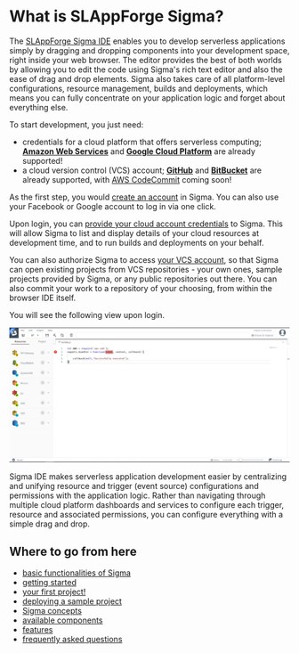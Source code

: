 # What is SLAppForge Sigma?

The [SLAppForge Sigma IDE](https://slappforge.com/sigma/) enables you to develop serverless applications
simply by dragging and dropping components into your development space, right inside your web browser.
The editor provides the best of both worlds by allowing you to edit the code using Sigma's rich text editor and also
the ease of drag and drop elements.
Sigma also takes care of all platform-level configurations, resource management, builds and deployments,
which means you can fully concentrate on your application logic and forget about everything else.

To start development, you just need:

* credentials for a cloud platform that offers serverless computing;
[**Amazon Web Services**](https://aws.amazon.com/) and
[**Google Cloud Platform**](https://cloud.google.com/) are already supported!
* a cloud version control (VCS) account;
[**GitHub**](https://github.com/) and [**BitBucket**](https://bitbucket.org/) are already supported,
with [AWS CodeCommit](https://aws.amazon.com/codecommit/) coming soon!

As the first step, you would [create an account](getting_started.md) in Sigma.
You can also use your Facebook or Google account to log in via one click.

Upon login, you can
[provide your cloud account credentials](components/gcp/getting-started.md#grant-gcp-access-to-sigma) to Sigma.
This will allow Sigma to list and display details of your cloud resources at development time,
and to run builds and deployments on your behalf.

You can also authorize Sigma to access [your VCS account](components/gcp/getting-started.md#connect-github),
so that Sigma can open existing projects from VCS repositories -
your own ones, sample projects provided by Sigma, or any public repositories out there.
You can also commit your work to a repository of your choosing, from within the browser IDE itself.

You will see the following view upon login.
<p align="center">
  <img width="600" src="./images/guide/sigma_editor_start_view.JPG">
</p>

Sigma IDE makes serverless application development easier by centralizing and unifying
resource and trigger (event source) configurations and permissions with the application logic.
Rather than navigating through multiple cloud platform dashboards and services to configure each trigger,
resource and associated permissions, you can configure everything with a simple drag and drop.

## Where to go from here

- [basic functionalities of Sigma](basic_functionalities.md)
- [getting started](getting_started.md)
- [your first project!](first_project.md)
- [deploying a sample project](deploy_sample.md)
- [Sigma concepts](concepts/index.md)
- [available components](components/index.md)
- [features](features/index.md)
- [frequently asked questions](faq.md)

